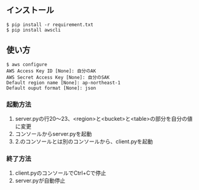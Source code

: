 ## インストール
```
$ pip install -r requirement.txt
$ pip install awscli
```

## 使い方
```
$ aws configure
AWS Access Key ID [None]: 自分のAK
AWS Secret Access Key [None]: 自分のSAK
Default region name [None]: ap-northeast-1
Default ouput format [None]: json
```

### 起動方法
1. server.pyの行20〜23、\<region\>と\<bucket\>と\<table\>の部分を自分の値に変更
2. コンソールからserver.pyを起動
2. 2.のコンソールとは別のコンソールから、client.pyを起動

### 終了方法
1. client.pyのコンソールでCtrl+Cで停止
2. server.pyが自動停止
